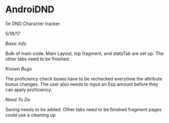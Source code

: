 # AndroiDND
5e DND Character tracker



5/18/17

*Basic Info*

Bulk of main code. Main Layout, top fragment, and statsTab are set up. The other tabs need to be finished.

*Known Bugs*

The proficiency check boxes have to be rechecked everytime the attribute bonus changes. The user also needs to input an Exp amount before they can apply proficiency.

*Need To Do*

Saving needs to be added.
Other tabs need to be finished
fragment pages could use a cleaning up
